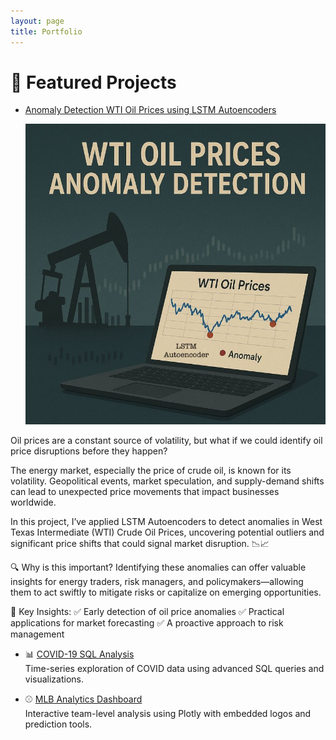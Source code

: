 ```yaml
---
layout: page
title: Portfolio
---
```



# 📂 Featured Projects

- [Anomaly Detection WTI Oil Prices using LSTM Autoencoders]([https://github.com/dr-adriandc/breast-cancer-svm](https://github.com/DrAdrianDC/Portfolio-Machine_Learning/tree/main/Project-3-WTI%20Oil%20Prices%20Anomaly%20Detection))

  ![Anomaly Detection WTI Oil Prices](images/WTI-Anomaly-Detection-ML.jpg)
  
Oil prices are a constant source of volatility, but what if we could identify oil price disruptions before they happen?

The energy market, especially the price of crude oil, is known for its volatility. Geopolitical events, market speculation, and supply-demand shifts can lead to unexpected price movements that impact businesses worldwide.

In this project, I’ve applied LSTM Autoencoders to detect anomalies in West Texas Intermediate (WTI) Crude Oil Prices, uncovering potential outliers and significant price shifts that could signal market disruption. 📉📈

🔍 Why is this important? 
Identifying these anomalies can offer valuable insights for energy traders, risk managers, and policymakers—allowing them to act swiftly to mitigate risks or capitalize on emerging opportunities.

🔑 Key Insights: 
✅ Early detection of oil price anomalies 
✅ Practical applications for market forecasting 
✅ A proactive approach to risk management

- 📊 [COVID-19 SQL Analysis](https://github.com/dr-adriandc/covid19-sql)  
  Time-series exploration of COVID data using advanced SQL queries and visualizations.

- ⚾ [MLB Analytics Dashboard](https://github.com/dr-adriandc/mlb-analytics)  
  Interactive team-level analysis using Plotly with embedded logos and prediction tools.
